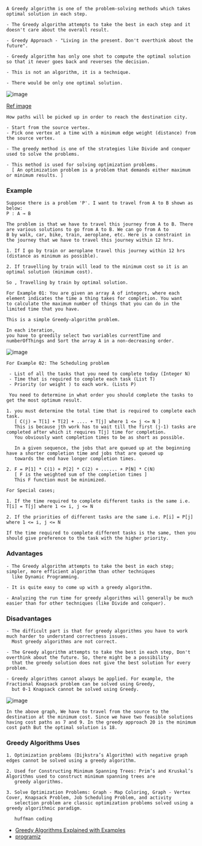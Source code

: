 ```
A Greedy algorithm is one of the problem-solving methods which takes optimal solution in each step.

- The Greedy algorithm attempts to take the best in each step and it doesn't care about the overall result.

- Greedy Approach - "Living in the present. Don't overthink about the future".

- Greedy algorithm has only one shot to compute the optimal solution so that it never goes back and reverses the decision.

- This is not an algorithm, it is a technique.

- There would be only one optimal solution.
```

![image](https://user-images.githubusercontent.com/59710234/173228187-8a71a544-4787-4c38-95ac-6d79fee2bf16.png)

[Ref image](https://www.simplilearn.com/ice9/free_resources_article_thumb/Source_to_Destination_Greedy_Algorithm_Solution.gif)

```
How paths will be picked up in order to reach the destination city.

- Start from the source vertex.
- Pick one vertex at a time with a minimum edge weight (distance) from the source vertex.
```
```
- The greedy method is one of the strategies like Divide and conquer used to solve the problems. 

- This method is used for solving optimization problems.
  [ An optimization problem is a problem that demands either maximum or minimum results. ]
```
### Example
```
Suppose there is a problem 'P'. I want to travel from A to B shown as below:
P : A → B

The problem is that we have to travel this journey from A to B. There are various solutions to go from A to B. We can go from A to
B by walk, car, bike, train, aeroplane, etc. Here is a constraint in the journey that we have to travel this journey within 12 hrs. 

1. If I go by train or aeroplane travel this journey within 12 hrs (distance as minimum as possible).

2. If travelling by train will lead to the minimum cost so it is an optimal solution (minimum cost).

So , Travelling by train by optimal solution.
```
```
For Example 01: You are given an array A of integers, where each element indicates the time a thing takes for completion. You want 
to calculate the maximum number of things that you can do in the limited time that you have.

This is a simple Greedy-algorithm problem.

In each iteration,
you have to greedily select two variables currentTime and numberOfThings and Sort the array A in a non-decreasing order.
```
![image](https://user-images.githubusercontent.com/59710234/173217224-46b01651-835b-4f74-b7f6-9fe8ac286ebf.png)

```
For Example 02: The Scheduling problem

 - List of all the tasks that you need to complete today (Integer N)
 - Time that is required to complete each task (List T)
 - Priority (or weight ) to each work. (Lists P)
 
 You need to determine in what order you should complete the tasks to get the most optimum result.
```
```
1. you must determine the total time that is required to complete each task.
   [ C(j) = T[1] + T[2] + .... + T[j] where 1 <= j <= N ] 
   This is because jth work has to wait till the first (j-1) tasks are completed after which it requires T[j] time for completion.
   You obviously want completion times to be as short as possible.
   
   In a given sequence, the jobs that are queued up at the beginning have a shorter completion time and jobs that are queued up 
   towards the end have longer completion times.
   
2. F = P[1] * C(1) + P[2] * C(2) + ...... + P[N] * C(N)
   [ F is the weighted sum of the completion times ]
   This F function must be minimized.
```
```
For Special cases;

1. If the time required to complete different tasks is the same i.e. T[i] = T[j] where 1 <= i, j <= N

2. If the priorities of different tasks are the same i.e. P[i] = P[j] where 1 <= i, j <= N

If the time required to complete different tasks is the same, then you should give preference to the task with the higher priority.
```
### Advantages
```
- The Greedy algorithm attempts to take the best in each step; simpler, more efficient algorithm than other techniques
  like Dynamic Programming.

- It is quite easy to come up with a greedy algorithm.

- Analyzing the run time for greedy algorithms will generally be much easier than for other techniques (like Divide and conquer). 
```
### Disadvantages
```
- The difficult part is that for greedy algorithms you have to work much harder to understand correctness issues.
  Most greedy algorithms are not correct.
  
- The Greedy algorithm attempts to take the best in each step, Don't overthink about the future. So, there might be a possibility 
  that the greedy solution does not give the best solution for every problem. 
  
- Greedy algorithms cannot always be applied. For example, the Fractional Knapsack problem can be solved using Greedy, 
  but 0-1 Knapsack cannot be solved using Greedy.
```
![image](https://user-images.githubusercontent.com/59710234/173249810-35c27bc9-7844-4a3a-abb9-820471204c36.png)
```
In the above graph, We have to travel from the source to the destination at the minimum cost. Since we have two feasible solutions 
having cost paths as 7 and 9. In the greedy approach 20 is the minimum cost path But the optimal solution is 18.
```
### Greedy Algorithms Uses
```
1. Optimization problems (Dijkstra’s Algorithm) with negative graph edges cannot be solved using a greedy algorithm.

2. Used for Constructing Minimum Spanning Trees: Prim’s and Kruskal’s Algorithms used to construct minimum spanning trees are 
   greedy algorithms.

3. Solve Optimization Problems: Graph - Map Coloring, Graph - Vertex Cover, Knapsack Problem, Job Scheduling Problem, and activity 
   selection problem are classic optimization problems solved using a greedy algorithmic paradigm.
   
   huffman coding
```

- [Greedy Algorithms Explained with Examples](https://www.freecodecamp.org/news/what-is-a-greedy-algorithm/)
- [programiz](https://www.programiz.com/dsa/greedy-algorithm#:~:text=A%20greedy%20algorithm%20is%20an,if%20the%20choice%20is%20wrong.)
